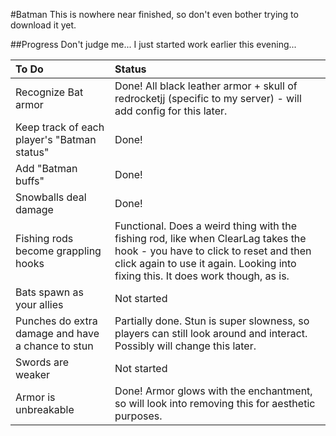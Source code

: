 #Batman
This is nowhere near finished, so don't even bother trying to download it yet.

##Progress
Don't judge me... I just started work earlier this evening...

To Do | Status
:---|:---
Recognize Bat armor | Done! All black leather armor + skull of redrocketjj (specific to my server) - will add config for this later.
Keep track of each player's "Batman status" | Done!
Add "Batman buffs" | Done!
Snowballs deal damage | Done!
Fishing rods become grappling hooks | Functional. Does a weird thing with the fishing rod, like when ClearLag takes the hook - you have to click to reset and then click again to use it again. Looking into fixing this. It does work though, as is.
Bats spawn as your allies | Not started
Punches do extra damage and have a chance to stun | Partially done. Stun is super slowness, so players can still look around and interact. Possibly will change this later.
Swords are weaker | Not started
Armor is unbreakable | Done! Armor glows with the enchantment, so will look into removing this for aesthetic purposes.
